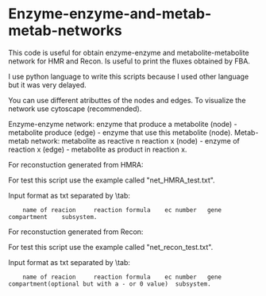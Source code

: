 # Enzyme-enzyme-and-metab-metab-networks
This code is useful for obtain enzyme-enzyme and metabolite-metabolite network for HMR and Recon.
Is useful to print the fluxes obtained by FBA.

I use python language to write this scripts because I used other language but it was very delayed.

You can use different atributtes of the nodes and edges. To visualize the network use cytoscape (recommended).

Enzyme-enzyme network: enzyme that produce a metabolite (node) - metabolite produce (edge) - enzyme that use this metabolite (node).
Metab-metab network: metabolite as reactive n reaction x (node) - enzyme of reaction x (edge) - metabolite as product in reaction x.

For reconstuction generated from HMRA:

For test this script use the example called "net_HMRA_test.txt".

Input format as txt separated by \tab:

        name of reacion     reaction formula    ec number   gene    compartment    subsystem.

For reconstuction generated from Recon:

For test this script use the example called "net_recon_test.txt".

Input format as txt separated by \tab:

        name of reacion     reaction formula    ec number   gene    compartment(optional but with a - or 0 value)  subsystem.
